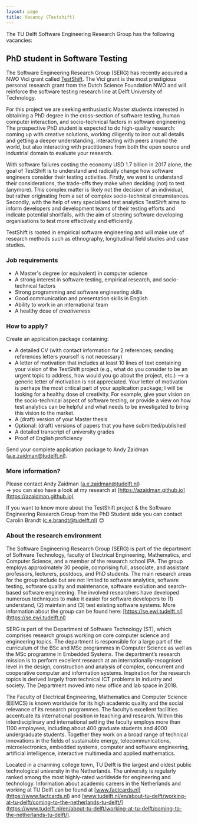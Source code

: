 ```yaml
---
layout: page
title: Vacancy (Testshift)
---
```


The TU Delft Software Engineering Research Group has the following vacancies: 

## PhD student in Software Testing 

The Software Engineering Research Group (SERG) has recently acquired a NWO Vici grant called [TestShift](https://testshiftproject.github.io/). The Vici grant is the most prestigious personal research grant from the Dutch Science Foundation NWO and will reinforce the software testing research line at Delft University of Technology. 

For this project we are seeking enthusiastic Master students interested in obtaining a PhD degree in the cross-section of software testing, human computer interaction, and socio-technical factors in software engineering. The prospective PhD student is expected to do high-quality research: coming up with creative solutions, working diligently to iron out all details and getting a deeper understanding, interacting with peers around the world, but also interacting with practitioners from both the open source and industrial domain to evaluate your research.

With software failures costing the economy USD 1.7 billion in 2017 alone, the goal of TestShift is to understand and radically change how software engineers consider their testing activities. Firstly, we want to understand their considerations, the trade-offs they make when deciding (not) to test (anymore). This complex matter is likely not the decision of an individual, but rather originating from a set of complex socio-technical circumstances. Secondly, with the help of very specialised test analytics TestShift aims to inform developers and development teams of their testing efforts and indicate potential shortfalls, with the aim of steering software developing organisations to test more effectively and efficiently.

TestShift is rooted in empirical software engineering and will make use of research methods such as ethnography, longitudinal field studies and case studies.

### Job requirements

- A Master's degree (or equivalent) in computer science
- A strong interest in software testing, empirical research, and socio-technical factors
- Strong programming and software engineering skills
- Good communication and presentation skills in English
- Ability to work in an international team
- A healthy dose of _creativeness_

### How to apply? 
Create an application package containing:
- A detailed CV (with contact information for 2 references; sending references letters yourself is not necessary)
- A letter of motivation that includes at least 10 lines of text containing your vision of the TestShift project (e.g., what do you consider to be an urgent topic to address, how would you go about the project, etc.) --> a generic letter of motivation is not appreciated. Your letter of motivation is perhaps the most critical part of your application package; I will be looking for a healthy dose of creativity. For example, give your vision on the socio-technical aspect of software testing, or provide a view on how test analytics can be helpful and what needs to be investigated to bring this vision to the market.
- A (draft) version of your Master thesis
- Optional: (draft) versions of papers that you have submitted/published 
- A detailed transcript of university grades
- Proof of English proficiency

Send your complete application package to Andy Zaidman (a.e.zaidman@tudelft.nl).

### More information?

Please contact Andy Zaidman (a.e.zaidman@tudelft.nl)  
→ you can also have a look at my research at [https://azaidman.github.io](https://azaidman.github.io)

If you want to know more about the TestShift project & the Software Engineering Research Group from the PhD Student side you can contact Carolin Brandt (c.e.brandt@tudelft.nl) 😊

### About the research environment

The Software Engineering Research Group (SERG) is part of the department of Software Technology, faculty of Electrical Engineering, Mathematics, and Computer Science, and a member of the research school IPA. The group employs approximately 30 people, comprising full, associate, and assistant professors, lecturers, postdocs, and PhD students. The main research areas for the group include but are not limited to software analytics, software testing, software quality and maintenance, software evolution and search-based software engineering. The involved researchers have developed numerous techniques to make it easier for software developers to (1) understand, (2) maintain and (3) test existing software systems. More information about the group can be found here: [https://se.ewi.tudelft.nl](https://se.ewi.tudelft.nl)

SERG is part of the Department of Software Technology (ST), which comprises research groups working on core computer science and engineering topics. The department is responsible for a large part of the curriculum of the BSc and MSc programmes in Computer Science as well as the MSc programme in Embedded Systems. The department’s research mission is to perform excellent research at an internationally-recognised level in the design, construction and analysis of complex, concurrent and cooperative computer and information systems. Inspiration for the research topics is derived largely from technical ICT problems in industry and society. The Department moved into new office and lab space in 2018.

The Faculty of Electrical Engineering, Mathematics and Computer Science (EEMCS) is known worldwide for its high academic quality and the social relevance of its research programmes. The faculty’s excellent facilities accentuate its international position in teaching and research. Within this interdisciplinary and international setting the faculty employs more than 1100 employees, including about 400 graduate students and 4000 undergraduate students. Together they work on a broad range of technical innovations in the fields of sustainable energy, telecommunications, microelectronics, embedded systems, computer and software engineering, artificial intelligence, interactive multimedia and applied mathematics.

Located in a charming college town, TU Delft is the largest and oldest public technological university in the Netherlands. The university is regularly ranked among the most highly-rated worldwide for engineering and technology. Information about academic careers in the Netherlands and working at TU Delft can be found at [www.factcards.nl](https://www.factcards.nl) and [www.tudelft.nl/en/about-tu-delft/working-at-tu-delft/coming-to-the-netherlands-tu-delft/](https://www.tudelft.nl/en/about-tu-delft/working-at-tu-delft/coming-to-the-netherlands-tu-delft/).


